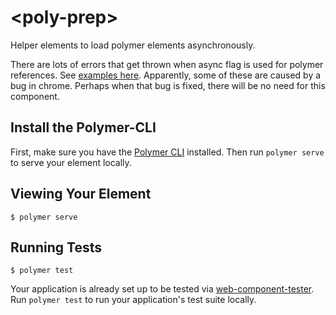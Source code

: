# \<poly-prep\>

Helper elements to load polymer elements asynchronously.

There are lots of errors that get thrown when async flag is used for polymer references.  See [examples here](https://github.com/Polymer/polymer/issues/4631).  Apparently, some of these are caused by a bug in chrome.  Perhaps when that bug
is fixed, there will be no need for this component.

## Install the Polymer-CLI

First, make sure you have the [Polymer CLI](https://www.npmjs.com/package/polymer-cli) installed. Then run `polymer serve` to serve your element locally.

## Viewing Your Element

```
$ polymer serve
```

## Running Tests

```
$ polymer test
```

Your application is already set up to be tested via [web-component-tester](https://github.com/Polymer/web-component-tester). Run `polymer test` to run your application's test suite locally.
